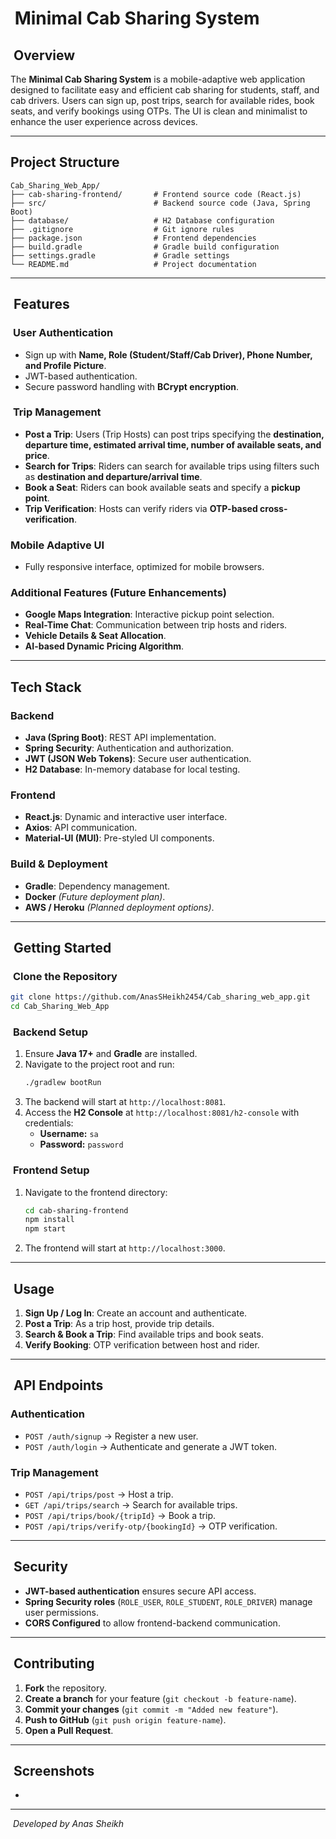 #  Minimal Cab Sharing System

##  Overview

The **Minimal Cab Sharing System** is a mobile-adaptive web application designed to facilitate easy and efficient cab sharing for students, staff, and cab drivers. Users can sign up, post trips, search for available rides, book seats, and verify bookings using OTPs. The UI is clean and minimalist to enhance the user experience across devices.

---

## Project Structure

```
Cab_Sharing_Web_App/
├── cab-sharing-frontend/       # Frontend source code (React.js)
├── src/                        # Backend source code (Java, Spring Boot)
├── database/                   # H2 Database configuration
├── .gitignore                  # Git ignore rules
├── package.json                # Frontend dependencies
├── build.gradle                # Gradle build configuration
├── settings.gradle             # Gradle settings
└── README.md                   # Project documentation
```

---

##  Features

###  **User Authentication**

- Sign up with **Name, Role (Student/Staff/Cab Driver), Phone Number, and Profile Picture**.
- JWT-based authentication.
- Secure password handling with **BCrypt encryption**.

###  **Trip Management**

- **Post a Trip**: Users (Trip Hosts) can post trips specifying the **destination, departure time, estimated arrival time, number of available seats, and price**.
- **Search for Trips**: Riders can search for available trips using filters such as **destination and departure/arrival time**.
- **Book a Seat**: Riders can book available seats and specify a **pickup point**.
- **Trip Verification**: Hosts can verify riders via **OTP-based cross-verification**.

### Mobile Adaptive UI

- Fully responsive interface, optimized for mobile browsers.

### Additional Features (Future Enhancements)

- **Google Maps Integration**: Interactive pickup point selection.
- **Real-Time Chat**: Communication between trip hosts and riders.
- **Vehicle Details & Seat Allocation**.
- **AI-based Dynamic Pricing Algorithm**.

---

## Tech Stack

### **Backend**

- **Java (Spring Boot)**: REST API implementation.
- **Spring Security**: Authentication and authorization.
- **JWT (JSON Web Tokens)**: Secure user authentication.
- **H2 Database**: In-memory database for local testing.

### **Frontend**

- **React.js**: Dynamic and interactive user interface.
- **Axios**: API communication.
- **Material-UI (MUI)**: Pre-styled UI components.

### **Build & Deployment**

- **Gradle**: Dependency management.
- **Docker** *(Future deployment plan)*.
- **AWS / Heroku** *(Planned deployment options)*.

---

##  Getting Started

###  **Clone the Repository**

```bash
git clone https://github.com/AnasSHeikh2454/Cab_sharing_web_app.git
cd Cab_Sharing_Web_App
```

###  **Backend Setup**

1. Ensure **Java 17+** and **Gradle** are installed.
2. Navigate to the project root and run:
   ```bash
   ./gradlew bootRun
   ```
3. The backend will start at `http://localhost:8081`.
4. Access the **H2 Console** at `http://localhost:8081/h2-console` with credentials:
   - **Username:** `sa`
   - **Password:** `password`

###  **Frontend Setup**

1. Navigate to the frontend directory:
   ```bash
   cd cab-sharing-frontend
   npm install
   npm start
   ```
2. The frontend will start at `http://localhost:3000`.

---

##  **Usage**

1. **Sign Up / Log In**: Create an account and authenticate.
2. **Post a Trip**: As a trip host, provide trip details.
3. **Search & Book a Trip**: Find available trips and book seats.
4. **Verify Booking**: OTP verification between host and rider.

---

##  API Endpoints

### **Authentication**

- `POST /auth/signup` → Register a new user.
- `POST /auth/login` → Authenticate and generate a JWT token.

### **Trip Management**

- `POST /api/trips/post` → Host a trip.
- `GET /api/trips/search` → Search for available trips.
- `POST /api/trips/book/{tripId}` → Book a trip.
- `POST /api/trips/verify-otp/{bookingId}` → OTP verification.

---

##  Security

- **JWT-based authentication** ensures secure API access.
- **Spring Security roles** (`ROLE_USER`, `ROLE_STUDENT`, `ROLE_DRIVER`) manage user permissions.
- **CORS Configured** to allow frontend-backend communication.

---

##  Contributing

1. **Fork** the repository.
2. **Create a branch** for your feature (`git checkout -b feature-name`).
3. **Commit your changes** (`git commit -m "Added new feature"`).
4. **Push to GitHub** (`git push origin feature-name`).
5. **Open a Pull Request**.

---

##  Screenshots&#x20;

-

---

 *Developed by Anas Sheikh*

